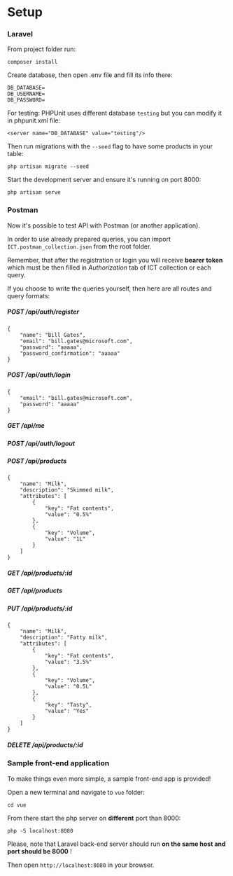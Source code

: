 # Setup

### Laravel

From project folder run:

    composer install

Create database, then open .env file and fill its info there:

    DB_DATABASE=
    DB_USERNAME=
    DB_PASSWORD=

For testing: PHPUnit uses different database `testing` but you can modify it in phpunit.xml file:

    <server name="DB_DATABASE" value="testing"/>

Then run migrations with the `--seed` flag to have some products in your table:

    php artisan migrate --seed

Start the development server and ensure it's running on port 8000:

    php artisan serve

### Postman

Now it's possible to test API with Postman (or another application).

In order to use already prepared queries, you can import `ICT.postman_collection.json` from the root folder.

Remember, that after the registration or login you will receive **bearer token** which must be then filled in
*Authorization* tab of ICT collection or each query.

If you choose to write the queries yourself, then here are all routes and query formats:

##### POST /api/auth/register

    {
        "name": "Bill Gates",
        "email": "bill.gates@microsoft.com",
        "password": "aaaaa",
        "password_confirmation": "aaaaa"
    }

##### POST /api/auth/login

    {
        "email": "bill.gates@microsoft.com",
        "password": "aaaaa"
    }

##### GET /api/me

##### POST /api/auth/logout

##### POST /api/products

    {
        "name": "Milk",
        "description": "Skimmed milk",
        "attributes": [
            {
                "key": "Fat contents",
                "value": "0.5%"
            },
            {
                "key": "Volume",
                "value": "1L"
            }
        ]
    }

##### GET /api/products/:id

##### GET /api/products

##### PUT /api/products/:id

    {
        "name": "Milk",
        "description": "Fatty milk",
        "attributes": [
            {
                "key": "Fat contents",
                "value": "3.5%"
            },
            {
                "key": "Volume",
                "value": "0.5L"
            },
            {
                "key": "Tasty",
                "value": "Yes"
            }
        ]
    }

##### DELETE /api/products/:id

### Sample front-end application

To make things even more simple, a sample front-end app is provided!

Open a new terminal and navigate to `vue` folder:

    cd vue

From there start the php server on **different** port than 8000:

    php -S localhost:8080

Please, note that Laravel back-end server should run **on the same host and port should be 8000** !

Then open `http://localhost:8080` in your browser.